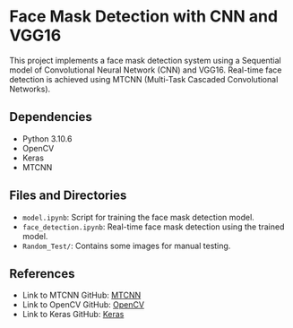<!DOCTYPE html>
<html lang="en">
<head>
    <meta charset="UTF-8">
    <meta name="viewport" content="width=device-width, initial-scale=1.0">
    <title>Face Mask Detection</title>
</head>
<body>
    <h1>Face Mask Detection with CNN and VGG16</h1>
    <p>This project implements a face mask detection system using a Sequential model of Convolutional Neural Network (CNN) and VGG16. Real-time face detection is achieved using MTCNN (Multi-Task Cascaded Convolutional Networks).</p>
    <h2>Dependencies</h2>
    <ul>
        <li>Python 3.10.6</li>
        <li>OpenCV</li>
        <li>Keras</li>
        <li>MTCNN</li>
        <!-- Add any other dependencies here -->
    </ul>
    <h2>Files and Directories</h2>
    <ul>
        <li><code>model.ipynb</code>: Script for training the face mask detection model.</li>
        <li><code>face_detection.ipynb</code>: Real-time face mask detection using the trained model.</li>
        <li><code>Random_Test/</code>: Contains some images for manual testing.</li>
        <!-- Add any other relevant files or directories -->
    </ul>
    <h2>References</h2>
    <ul>
        <li>Link to MTCNN GitHub: <a href="https://github.com/ipazc/mtcnn">MTCNN</a></li>
        <li>Link to OpenCV GitHub: <a href="https://github.com/opencv/opencv">OpenCV</a></li>
        <li>Link to Keras GitHub: <a href="https://github.com/keras-team/keras">Keras</a></li>
        <!-- Add any other references or credits -->
    </ul>

</body>
</html>
